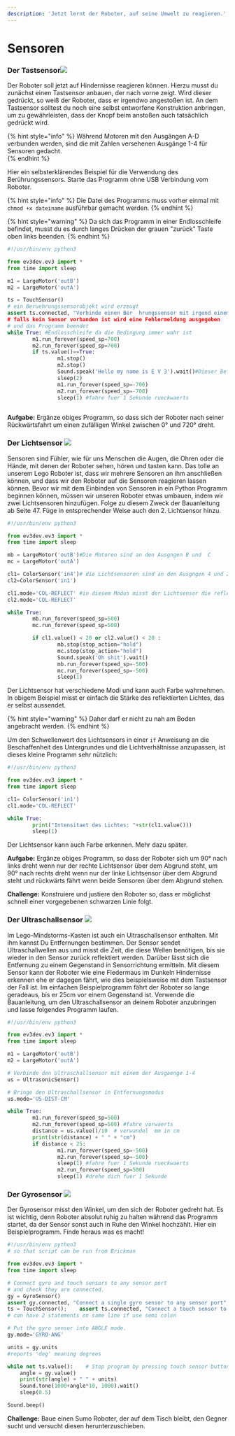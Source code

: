 ```yaml
---
description: 'Jetzt lernt der Roboter, auf seine Umwelt zu reagieren.'
---
```


# Sensoren

### Der Tastsensor![](.gitbook/assets/45507.jpg)

Der Roboter soll jetzt auf Hindernisse reagieren können. Hierzu musst du zunächst einen Tastsensor anbauen, der nach vorne zeigt. Wird dieser gedrückt, so weiß der Roboter, dass er irgendwo angestoßen ist. An dem Tastsensor solltest du noch eine selbst entworfene Konstruktion anbringen, um zu gewährleisten, dass der Knopf beim anstoßen auch tatsächlich gedrückt wird.

{% hint style="info" %}
Während Motoren mit den Ausgängen A-D verbunden werden, sind die mit Zahlen versehenen Ausgänge 1-4 für Sensoren gedacht.  
{% endhint %}

Hier ein selbsterklärendes Beispiel für die Verwendung des Berührungssensors. Starte das Programm ohne USB Verbindung vom Roboter. 

{% hint style="info" %}
Die Datei des Programms muss vorher einmal mit `chmod +x dateiname` ausführbar gemacht werden.
{% endhint %}

{% hint style="warning" %}
Da sich das Programm in einer Endlosschleife befindet, musst du es durch langes Drücken der grauen "zurück" Taste oben links beenden.
{% endhint %}

```python
#!/usr/bin/env python3

from ev3dev.ev3 import *
from time import sleep

m1 = LargeMotor('outB')
m2 = LargeMotor('outA')

ts = TouchSensor()
# ein Beruehrungssensorobjekt wird erzeugt 
assert ts.connected, "Verbinde einen Ber  hrungssensor mit irgend einem Eingang$
# falls kein Sensor vorhanden ist wird eine Fehlermeldung ausgegeben 
# und das Programm beendet
while True: #Endlosschleife da die Bedingung immer wahr ist
        m1.run_forever(speed_sp=700)
        m2.run_forever(speed_sp=700)
        if ts.value()==True:
                m1.stop()
                m2.stop()
                Sound.speak('Hello my name is E V 3').wait()#Dieser Befehl laes$
                sleep(2)
                m1.run_forever(speed_sp=-700)
                m2.run_forever(speed_sp=-700)
                sleep(1) #fahre fuer 1 Sekunde rueckwaerts
                
```

**Aufgabe:** Ergänze obiges Programm, so dass sich der Roboter nach seiner Rückwärtsfahrt um einen zufälligen Winkel zwischen 0° und 720° dreht. 

### Der Lichtsensor ![](.gitbook/assets/45506.jpeg) 

Sensoren sind Fühler, wie für uns Menschen die Augen, die Ohren oder die Hände, mit denen der Roboter sehen, hören und tasten kann. Das tolle an unserem Lego Roboter ist, dass wir mehrere Sensoren an ihm anschließen können, und dass wir den Roboter auf die Sensoren reagieren lassen können. Bevor wir mit dem Einbinden von Sensoren in ein Python Programm beginnen können, müssen wir unseren Roboter etwas umbauen, indem wir zwei Lichtsensoren hinzufügen. Folge zu diesem Zweck der Bauanleitung ab Seite 47. Füge in entsprechender Weise auch den 2. Lichtsensor hinzu.

```python
#!/usr/bin/env python3

from ev3dev.ev3 import *
from time import sleep

mb = LargeMotor('outB')#Die Motoren sind an den Ausgngen B und  C
mc = LargeMotor('outA')

cl1= ColorSensor('in4')# die Lichtsensoren sind an den Ausgngen 4 und 2 
cl2=ColorSensor('in1')

cl1.mode='COL-REFLECT' #in diesem Modus misst der Lichtsensor die reflektierte $
cl2.mode='COL-REFLECT'

while True:
        mb.run_forever(speed_sp=500)
        mc.run_forever(speed_sp=500)

        if cl1.value() < 20 or cl2.value() < 20 :
                mb.stop(stop_action="hold")
                mc.stop(stop_action="hold")
                Sound.speak('Oh shit').wait()
                mb.run_forever(speed_sp=-500)
                mc.run_forever(speed_sp=-500)
                sleep(1)

```

Der Lichtsensor hat verschiedene Modi und kann auch Farbe wahrnehmen. In obigem Beispiel misst er einfach die Stärke des reflektierten Lichtes, das er selbst aussendet. 

{% hint style="warning" %}
Daher darf er nicht zu nah am Boden angebracht werden.
{% endhint %}

Um den Schwellenwert des Lichtsensors in einer `if` Anweisung an die Beschaffenheit des Untergrundes und die Lichtverhältnisse anzupassen, ist dieses kleine Programm sehr nützlich: 

```python
#!/usr/bin/env python3

from ev3dev.ev3 import *
from time import sleep

cl1= ColorSensor('in1')
cl1.mode='COL-REFLECT'

while True:
        print("Intensitaet des Lichtes: "+str(cl1.value()))
        sleep(1)


```

Der Lichtsensor kann auch Farbe erkennen. Mehr dazu später. 

**Aufgabe:** Ergänze obiges Programm, so dass der Roboter sich um 90° nach links dreht wenn nur der rechte Lichtsensor über dem Abgrund steht, um 90° nach rechts dreht wenn nur der linke Lichtsensor über dem Abgrund steht und rückwärts fährt wenn beide Sensoren über dem Abgrund stehen. 

**Challenge:** Konstruiere und justiere den Roboter so, dass er möglichst schnell einer vorgegebenen schwarzen Linie folgt.

### Der Ultraschallsensor ![](.gitbook/assets/images.jpeg) 

Im Lego-Mindstorms-Kasten ist auch ein Ultraschallsensor enthalten. Mit ihm kannst Du Entfernungen bestimmen. Der Sensor sendet Ultraschallwellen aus und misst die Zeit, die diese Wellen benötigen, bis sie wieder in den Sensor zurück reflektiert werden. Darüber lässt sich die Entfernung zu einem Gegenstand in Sensorrichtung ermitteln. Mit diesem Sensor kann der Roboter wie eine Fledermaus im Dunkeln Hindernisse erkennen ehe er dagegen fährt, wie dies beispielsweise mit dem Tastsensor der Fall ist. Im einfachen Beispielprogramm fährt der Roboter so lange geradeaus, bis er 25cm vor einem Gegenstand ist. Verwende die Bauanleitung, um den Ultraschallsensor an deinem Roboter anzubringen und lasse folgendes Programm laufen.

```python
#!/usr/bin/env python3

from ev3dev.ev3 import *
from time import sleep

m1 = LargeMotor('outB')
m2 = LargeMotor('outA')

# Verbinde den Ultraschallsensor mit einem der Ausgaenge 1-4
us = UltrasonicSensor()

# Bringe den Ultraschallsensor in Entfernungsmodus
us.mode='US-DIST-CM'

while True:
        m1.run_forever(speed_sp=500)
        m2.run_forever(speed_sp=500) #fahre vorwaerts
        distance = us.value()/10  # verwandel  mm in cm
        print(str(distance) + " " + "cm")
        if distance < 25:
                m1.run_forever(speed_sp=-500)
                m2.run_forever(speed_sp=-500)
                sleep(1) #fahre fuer 1 Sekunde rueckwaerts
                m2.run_forever(speed_sp=500)
                sleep(1) #drehe dich fuer 1 Sekunde

```

### Der Gyrosensor ![](.gitbook/assets/s-l300.jpg) 

Der Gyrosensor misst den Winkel, um den sich der Roboter gedreht hat. Es ist wichtig, denn Roboter absolut ruhig zu halten während das Programm startet, da der Sensor sonst auch in Ruhe den Winkel hochzählt. Hier ein Beispielprogramm. Finde heraus was es macht!

```python
#!/usr/bin/env python3
# so that script can be run from Brickman

from ev3dev.ev3 import *
from time import sleep

# Connect gyro and touch sensors to any sensor port
# and check they are connected.
gy = GyroSensor() 
assert gy.connected, "Connect a single gyro sensor to any sensor port"
ts = TouchSensor();    assert ts.connected, "Connect a touch sensor to any port"  
# can have 2 statements on same line if use semi colon

# Put the gyro sensor into ANGLE mode.
gy.mode='GYRO-ANG'

units = gy.units
#reports 'deg' meaning degrees

while not ts.value():    # Stop program by pressing touch sensor button
    angle = gy.value()
    print(str(angle) + " " + units)
    Sound.tone(1000+angle*10, 1000).wait()
    sleep(0.5)

Sound.beep()
```

**Challenge:** Baue einen Sumo Roboter, der auf dem Tisch bleibt, den Gegner sucht und versucht diesen herunterzuschieben.

